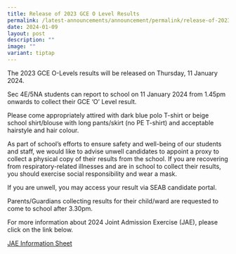 ```yaml
---
title: Release of 2023 GCE O Level Results
permalink: /latest-announcements/announcement/permalink/release-of-2023-gce-o-level-results/
date: 2024-01-09
layout: post
description: ""
image: ""
variant: tiptap
---
```

<p>The 2023 GCE O-Levels results will be released on Thursday, 11 January 2024.</p><p>Sec 4E/5NA students can report to school on 11 January 2024 from 1.45pm onwards to collect their GCE ‘O’ Level result.</p><p>Please come appropriately attired with dark blue polo T-shirt or beige school shirt/blouse with long pants/skirt (no PE T-shirt) and acceptable hairstyle and hair colour.</p><p>As part of school’s efforts to ensure safety and well-being of our students and staff, we would like to advise unwell candidates to appoint a proxy to collect a physical copy of their results from the school. If you are recovering from respiratory-related illnesses and are in school to collect their results, you should exercise social responsibility and wear a mask.</p><p>If you are unwell, you may access your result via SEAB candidate portal.</p><p>Parents/Guardians collecting results for their child/ward are requested to come to school after 3.30pm.</p><p></p><p>For more information about 2024 Joint Admission Exercise (JAE), please click on the link below.</p><p><a href="/files/5__2024_JAE_Information_Sheet.pdf" rel="noopener noreferrer nofollow" target="_blank">JAE Information Sheet</a></p>